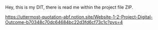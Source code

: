 Hey, this is my DIT, there is read me within the project file ZIP.

https://uttermost-quotation-abf.notion.site/Website-1-2-Project-Digital-Outcome-b70348c70dc64684bc22d3fd6cf73c1c?pvs=4
